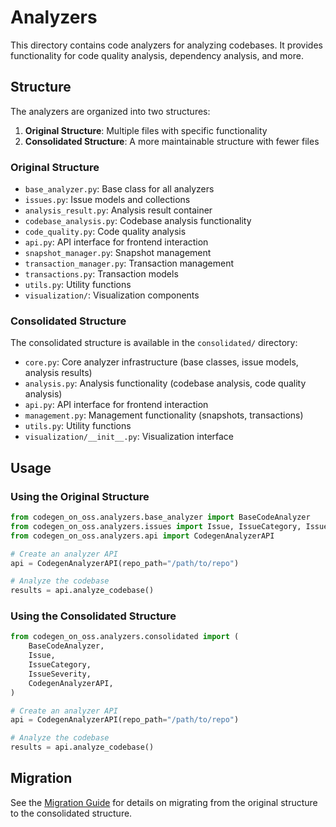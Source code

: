 # Analyzers

This directory contains code analyzers for analyzing codebases. It provides functionality for code quality analysis, dependency analysis, and more.

## Structure

The analyzers are organized into two structures:

1. **Original Structure**: Multiple files with specific functionality
2. **Consolidated Structure**: A more maintainable structure with fewer files

### Original Structure

- `base_analyzer.py`: Base class for all analyzers
- `issues.py`: Issue models and collections
- `analysis_result.py`: Analysis result container
- `codebase_analysis.py`: Codebase analysis functionality
- `code_quality.py`: Code quality analysis
- `api.py`: API interface for frontend interaction
- `snapshot_manager.py`: Snapshot management
- `transaction_manager.py`: Transaction management
- `transactions.py`: Transaction models
- `utils.py`: Utility functions
- `visualization/`: Visualization components

### Consolidated Structure

The consolidated structure is available in the `consolidated/` directory:

- `core.py`: Core analyzer infrastructure (base classes, issue models, analysis results)
- `analysis.py`: Analysis functionality (codebase analysis, code quality analysis)
- `api.py`: API interface for frontend interaction
- `management.py`: Management functionality (snapshots, transactions)
- `utils.py`: Utility functions
- `visualization/__init__.py`: Visualization interface

## Usage

### Using the Original Structure

```python
from codegen_on_oss.analyzers.base_analyzer import BaseCodeAnalyzer
from codegen_on_oss.analyzers.issues import Issue, IssueCategory, IssueSeverity
from codegen_on_oss.analyzers.api import CodegenAnalyzerAPI

# Create an analyzer API
api = CodegenAnalyzerAPI(repo_path="/path/to/repo")

# Analyze the codebase
results = api.analyze_codebase()
```

### Using the Consolidated Structure

```python
from codegen_on_oss.analyzers.consolidated import (
    BaseCodeAnalyzer,
    Issue,
    IssueCategory,
    IssueSeverity,
    CodegenAnalyzerAPI,
)

# Create an analyzer API
api = CodegenAnalyzerAPI(repo_path="/path/to/repo")

# Analyze the codebase
results = api.analyze_codebase()
```

## Migration

See the [Migration Guide](consolidated/MIGRATION.md) for details on migrating from the original structure to the consolidated structure.

